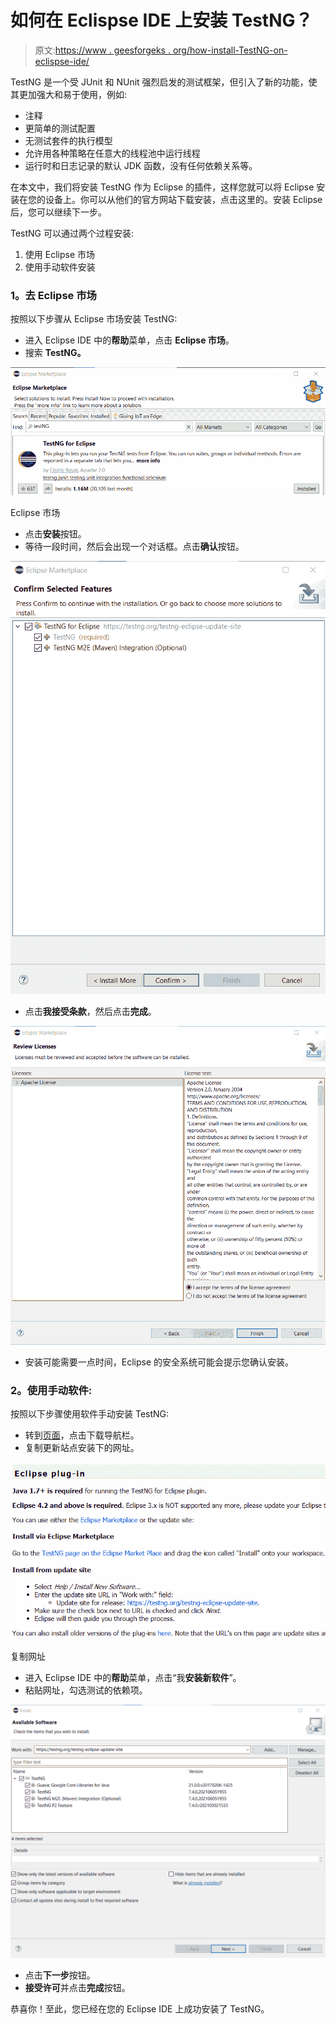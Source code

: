 # 如何在 Eclispse IDE 上安装 TestNG？

> 原文:[https://www . geesforgeks . org/how-install-TestNG-on-eclispse-ide/](https://www.geeksforgeeks.org/how-to-install-testng-on-eclispse-ide/)

TestNG 是一个受 JUnit 和 NUnit 强烈启发的测试框架，但引入了新的功能，使其更加强大和易于使用，例如:

*   注释
*   更简单的测试配置
*   无测试套件的执行模型
*   允许用各种策略在任意大的线程池中运行线程
*   运行时和日志记录的默认 JDK 函数，没有任何依赖关系等。

在本文中，我们将安装 TestNG 作为 Eclipse 的插件，这样您就可以将 Eclipse 安装在您的设备上。你可以从他们的官方网站下载安装，点击这里的。安装 Eclipse 后，您可以继续下一步。

TestNG 可以通过两个过程安装:

1.  使用 Eclipse 市场
2.  使用手动软件安装

### **1。去 Eclipse 市场**

按照以下步骤从 Eclipse 市场安装 TestNG:

*   进入 Eclipse IDE 中的**帮助**菜单，点击 **Eclipse 市场**。
*   搜索 **TestNG。**

![](img/d36b404f68972a02efa9b8f83da6ba04.png)

Eclipse 市场

*   点击**安装**按钮。
*   等待一段时间，然后会出现一个对话框。点击**确认**按钮。

![](img/ea3f167d2077f55a6397e49613312eb4.png)

*   点击**我接受条款**，然后点击**完成**。

![](img/628e3d69a00333cf07aeeed5e7b0cd37.png)

*   安装可能需要一点时间，Eclipse 的安全系统可能会提示您确认安装。

### **2。使用手动软件:**

按照以下步骤使用软件手动安装 TestNG:

*   转到[页面](https://testng.org/doc/)，点击下载导航栏。
*   复制更新站点安装下的网址。

![](img/9fbe2787c35008b9c94471cb0d171115.png)

复制网址

*   进入 Eclipse IDE 中的**帮助**菜单，点击“我**安装新软件**”。
*   粘贴网址，勾选测试的依赖项。

![](img/02c881d1f2cccf2c542f4dd33c273e9b.png)

*   点击**下一步**按钮。
*   **接受许可**并点击**完成**按钮。

恭喜你！至此，您已经在您的 Eclipse IDE 上成功安装了 TestNG。